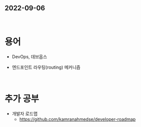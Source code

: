 ## 2022-09-06
<br/>

# 용어
- DevOps, 데브옵스

- 엔드포인트 라우팅(routing) 메커니즘





<br/>

# 추가 공부
- 개발자 로드맵 
    - https://github.com/kamranahmedse/developer-roadmap